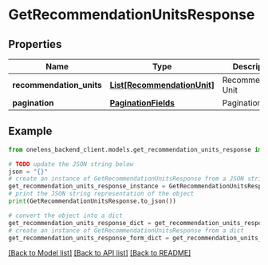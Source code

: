 # GetRecommendationUnitsResponse


## Properties

Name | Type | Description | Notes
------------ | ------------- | ------------- | -------------
**recommendation_units** | [**List[RecommendationUnit]**](RecommendationUnit.md) | Recommendation Unit | 
**pagination** | [**PaginationFields**](PaginationFields.md) | Pagination fields | 

## Example

```python
from onelens_backend_client.models.get_recommendation_units_response import GetRecommendationUnitsResponse

# TODO update the JSON string below
json = "{}"
# create an instance of GetRecommendationUnitsResponse from a JSON string
get_recommendation_units_response_instance = GetRecommendationUnitsResponse.from_json(json)
# print the JSON string representation of the object
print(GetRecommendationUnitsResponse.to_json())

# convert the object into a dict
get_recommendation_units_response_dict = get_recommendation_units_response_instance.to_dict()
# create an instance of GetRecommendationUnitsResponse from a dict
get_recommendation_units_response_form_dict = get_recommendation_units_response.from_dict(get_recommendation_units_response_dict)
```
[[Back to Model list]](../README.md#documentation-for-models) [[Back to API list]](../README.md#documentation-for-api-endpoints) [[Back to README]](../README.md)


